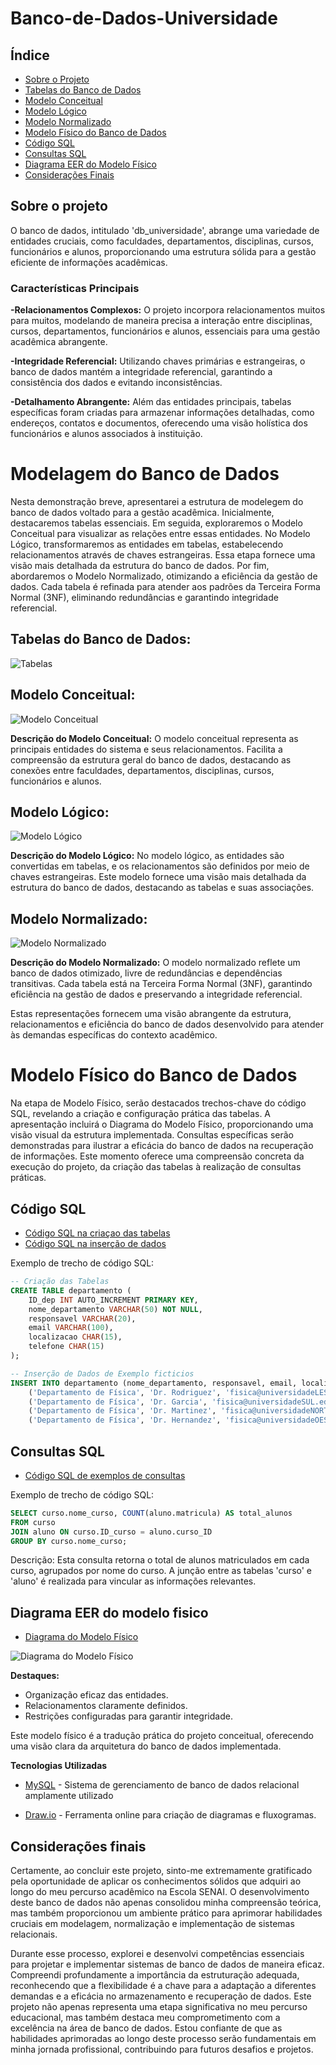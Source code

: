 # Banco-de-Dados-Universidade

## Índice
- [Sobre o Projeto](#sobre-o-projeto)
- [Tabelas do Banco de Dados](#tabelas-do-banco-de-dados)
- [Modelo Conceitual](#modelo-conceitual)
- [Modelo Lógico](#modelo-lógico)
- [Modelo Normalizado](#modelo-normalizado)
- [Modelo Físico do Banco de Dados](#modelo-físico-do-banco-de-dados)
- [Código SQL](#código-sql)
- [Consultas SQL](#consultas-sql)
- [Diagrama EER do Modelo Físico](#diagrama-eer-do-modelo-físico)
- [Considerações Finais](#considerações-finais)


## Sobre o projeto

O banco de dados, intitulado 'db_universidade', abrange uma variedade de entidades cruciais, como faculdades, departamentos, disciplinas, cursos, funcionários e alunos, proporcionando uma estrutura sólida para a gestão eficiente de informações acadêmicas.

### Características Principais

**-Relacionamentos Complexos:**
O projeto incorpora relacionamentos muitos para muitos, modelando de maneira precisa a interação entre disciplinas, cursos, departamentos, funcionários e alunos, essenciais para uma gestão acadêmica abrangente.

**-Integridade Referencial:**
Utilizando chaves primárias e estrangeiras, o banco de dados mantém a integridade referencial, garantindo a consistência dos dados e evitando inconsistências.

**-Detalhamento Abrangente:**
Além das entidades principais, tabelas específicas foram criadas para armazenar informações detalhadas, como endereços, contatos e documentos, oferecendo uma visão holística dos funcionários e alunos associados à instituição.

# Modelagem do Banco de Dados

Nesta demonstração breve, apresentarei a estrutura de modelegem do banco de dados voltado para a gestão acadêmica. Inicialmente, destacaremos tabelas essenciais. Em seguida, exploraremos o Modelo Conceitual para visualizar as relações entre essas entidades.
No Modelo Lógico, transformaremos as entidades em tabelas, estabelecendo relacionamentos através de chaves estrangeiras. Essa etapa fornece uma visão mais detalhada da estrutura do banco de dados.
Por fim, abordaremos o Modelo Normalizado, otimizando a eficiência da gestão de dados. Cada tabela é refinada para atender aos padrões da Terceira Forma Normal (3NF), eliminando redundâncias e garantindo integridade referencial.

## Tabelas do Banco de Dados:

![Tabelas](https://github.com/1GM1910/Banco-de-Dados-Universidade/blob/main/diagramas/TABELAS.png?raw=true)

## Modelo Conceitual:

![Modelo Conceitual](https://github.com/1GM1910/Banco-de-Dados-Universidade/blob/main/diagramas/MODELO_CONCEITUAL.drawio.png?raw=true)

**Descrição do Modelo Conceitual:**
O modelo conceitual representa as principais entidades do sistema e seus relacionamentos. Facilita a compreensão da estrutura geral do banco de dados, destacando as conexões entre faculdades, departamentos, disciplinas, cursos, funcionários e alunos.

## Modelo Lógico:

![Modelo Lógico](https://github.com/1GM1910/Banco-de-Dados-Universidade/blob/main/diagramas/MODELO_LOGICO.drawio.png?raw=true)

**Descrição do Modelo Lógico:**
No modelo lógico, as entidades são convertidas em tabelas, e os relacionamentos são definidos por meio de chaves estrangeiras. Este modelo fornece uma visão mais detalhada da estrutura do banco de dados, destacando as tabelas e suas associações.

## Modelo Normalizado:

![Modelo Normalizado](https://github.com/1GM1910/Banco-de-Dados-Universidade/blob/main/diagramas/MODELO_NORMALIZADO.drawio.png?raw=true)

**Descrição do Modelo Normalizado:**
O modelo normalizado reflete um banco de dados otimizado, livre de redundâncias e dependências transitivas. Cada tabela está na Terceira Forma Normal (3NF), garantindo eficiência na gestão de dados e preservando a integridade referencial.

Estas representações fornecem uma visão abrangente da estrutura, relacionamentos e eficiência do banco de dados desenvolvido para atender às demandas específicas do contexto acadêmico.

# Modelo Físico do Banco de Dados 

Na etapa de Modelo Físico, serão destacados trechos-chave do código SQL, revelando a criação e configuração prática das tabelas. A apresentação incluirá o Diagrama do Modelo Físico, proporcionando uma visão visual da estrutura implementada. Consultas específicas serão demonstradas para ilustrar a eficácia do banco de dados na recuperação de informações. Este momento oferece uma compreensão concreta da execução do projeto, da criação das tabelas à realização de consultas práticas.

## Código SQL

- [Código SQL na criaçao das tabelas ](https://github.com/1GM1910/Banco-de-Dados-Universidade/blob/main/db_universidade/db_tabelas.sql)
- [Código SQL na inserção de dados](https://github.com/1GM1910/Banco-de-Dados-Universidade/blob/main/db_universidade/dados_fict%C3%ADcios.sql) 

Exemplo de trecho de código SQL:
```sql
-- Criação das Tabelas
CREATE TABLE departamento (
    ID_dep INT AUTO_INCREMENT PRIMARY KEY,     
    nome_departamento VARCHAR(50) NOT NULL,    
    responsavel VARCHAR(20),                  
    email VARCHAR(100),                      
    localizacao CHAR(15),                     
    telefone CHAR(15)                          
);

-- Inserção de Dados de Exemplo ficticios
INSERT INTO departamento (nome_departamento, responsavel, email, localizacao, telefone, faculdade_ID) VALUES
    ('Departamento de Física', 'Dr. Rodriguez', 'fisica@universidadeLESTE.edu.br', 'ZONALESTE', '+1112233445', '1'),
    ('Departamento de Física', 'Dr. Garcia', 'fisica@universidadeSUL.edu.br', 'ZONASUL', '+1112233446', '2'),
    ('Departamento de Física', 'Dr. Martinez', 'fisica@universidadeNORTE.edu.br', 'ZONANORTE', '+1112233447', '3'),
    ('Departamento de Física', 'Dr. Hernandez', 'fisica@universidadeOESTE.edu.br', 'ZONAOESTE', '+1112233448', '4'):
```

## Consultas SQL 

- [Código SQL de exemplos de consultas ](https://github.com/1GM1910/Banco-de-Dados-Universidade/blob/main/db_universidade/consuldas_SQL.sql)

Exemplo de trecho de código SQL:
```sql
SELECT curso.nome_curso, COUNT(aluno.matricula) AS total_alunos
FROM curso
JOIN aluno ON curso.ID_curso = aluno.curso_ID
GROUP BY curso.nome_curso;
```
Descrição:
Esta consulta retorna o total de alunos matriculados em cada curso, agrupados por nome do curso. A junção entre as tabelas 'curso' e 'aluno' é realizada para vincular as informações relevantes.


##  Diagrama EER do modelo fisico

- [Diagrama do Modelo Físico](https://github.com/1GM1910/Banco-de-Dados-Universidade/blob/main/db_universidade/Diagrama%20EER%20-%20Modelo%20Fisico.mwb)

![Diagrama do Modelo Físico](https://github.com/1GM1910/Banco-de-Dados-Universidade/blob/main/diagramas/MODELO%20FISICO.png)

**Destaques:**
- Organização eficaz das entidades.
- Relacionamentos claramente definidos.
- Restrições configuradas para garantir integridade.

Este modelo físico é a tradução prática do projeto conceitual, oferecendo uma visão clara da arquitetura do banco de dados implementada.


**Tecnologias Utilizadas**


   - [MySQL](https://www.mysql.com/) - Sistema de gerenciamento de banco de dados relacional amplamente utilizado


   - [Draw.io](https://www.draw.io/) - Ferramenta online para criação de diagramas e fluxogramas. 

## Considerações finais

Certamente, ao concluir este projeto, sinto-me extremamente gratificado pela oportunidade de aplicar os conhecimentos sólidos que adquiri ao longo do meu percurso acadêmico na Escola SENAI. O desenvolvimento deste banco de dados não apenas consolidou minha compreensão teórica, mas também proporcionou um ambiente prático para aprimorar habilidades cruciais em modelagem, normalização e implementação de sistemas relacionais.

Durante esse processo, explorei e desenvolvi competências essenciais para projetar e implementar sistemas de banco de dados de maneira eficaz. Compreendi profundamente a importância da estruturação adequada, reconhecendo que a flexibilidade é a chave para a adaptação a diferentes demandas e a eficácia no armazenamento e recuperação de dados.
Este projeto não apenas representa uma etapa significativa no meu percurso educacional, mas também destaca meu comprometimento com a excelência na área de banco de dados. Estou confiante de que as habilidades aprimoradas ao longo deste processo serão fundamentais em minha jornada profissional, contribuindo para futuros desafios e projetos.



